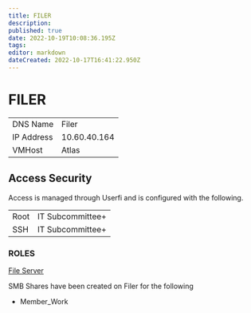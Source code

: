 ```yaml
---
title: FILER
description: 
published: true
date: 2022-10-19T10:08:36.195Z
tags: 
editor: markdown
dateCreated: 2022-10-17T16:41:22.950Z
---
```


# FILER

|            |              |
|:-----------|:-------------|
| DNS Name   | Filer        |
| IP Address | 10.60.40.164 |
| VMHost     | Atlas        |

## Access Security

Access is managed through Userfi and is configured with the following.

|      |                  |
|------|------------------|
| Root | IT Subcommittee+ |
| SSH  | IT Subcommittee+ |

### ROLES

<u>File Server</u>

SMB Shares have been created on Filer for the following

-   Member_Work
